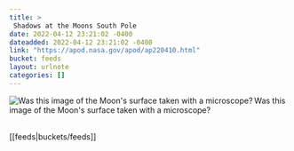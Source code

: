 ```yaml
---
title: > 
 Shadows at the Moons South Pole  
date: 2022-04-12 23:21:02 -0400
dateadded: 2022-04-12 23:21:02 -0400
link: "https://apod.nasa.gov/apod/ap220410.html"
bucket: feeds
layout: urlnote
categories: []
--- 
```

<p><a href="https://apod.nasa.gov/apod/ap220410.html"><img src="https://apod.nasa.gov/apod/calendar/S_220410.jpg" align="left" alt="Was this image of the Moon's surface taken with a microscope?" border="0" /></a> Was this image of the Moon's surface taken with a microscope?</p><br clear="all"/>
 <!-- end excerpt --> 
 [[feeds|buckets/feeds]]
